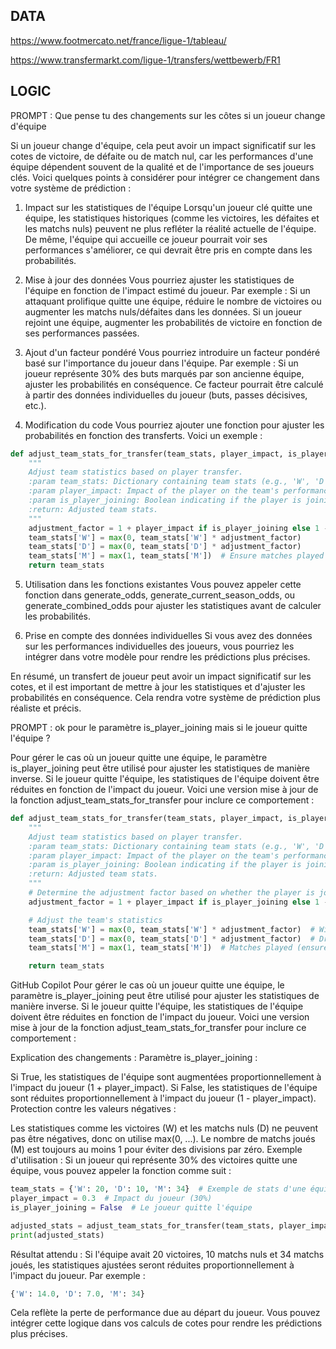 ## DATA

https://www.footmercato.net/france/ligue-1/tableau/

https://www.transfermarkt.com/ligue-1/transfers/wettbewerb/FR1

## LOGIC

PROMPT : Que pense tu des changements sur les côtes si un joueur change d'équipe

Si un joueur change d'équipe, cela peut avoir un impact significatif sur les cotes de victoire, de défaite ou de match nul, car les performances d'une équipe dépendent souvent de la qualité et de l'importance de ses joueurs clés. Voici quelques points à considérer pour intégrer ce changement dans votre système de prédiction :

1. Impact sur les statistiques de l'équipe
Lorsqu'un joueur clé quitte une équipe, les statistiques historiques (comme les victoires, les défaites et les matchs nuls) peuvent ne plus refléter la réalité actuelle de l'équipe.
De même, l'équipe qui accueille ce joueur pourrait voir ses performances s'améliorer, ce qui devrait être pris en compte dans les probabilités.

2. Mise à jour des données
Vous pourriez ajuster les statistiques de l'équipe en fonction de l'impact estimé du joueur. Par exemple :
Si un attaquant prolifique quitte une équipe, réduire le nombre de victoires ou augmenter les matchs nuls/défaites dans les données.
Si un joueur rejoint une équipe, augmenter les probabilités de victoire en fonction de ses performances passées.

3. Ajout d'un facteur pondéré
Vous pourriez introduire un facteur pondéré basé sur l'importance du joueur dans l'équipe. Par exemple :
Si un joueur représente 30% des buts marqués par son ancienne équipe, ajuster les probabilités en conséquence.
Ce facteur pourrait être calculé à partir des données individuelles du joueur (buts, passes décisives, etc.).

4. Modification du code
Vous pourriez ajouter une fonction pour ajuster les probabilités en fonction des transferts. Voici un exemple :

```python
def adjust_team_stats_for_transfer(team_stats, player_impact, is_player_joining):
    """
    Adjust team statistics based on player transfer.
    :param team_stats: Dictionary containing team stats (e.g., 'W', 'D', 'M').
    :param player_impact: Impact of the player on the team's performance (e.g., 0.3 for 30%).
    :param is_player_joining: Boolean indicating if the player is joining (True) or leaving (False).
    :return: Adjusted team stats.
    """
    adjustment_factor = 1 + player_impact if is_player_joining else 1 - player_impact
    team_stats['W'] = max(0, team_stats['W'] * adjustment_factor)
    team_stats['D'] = max(0, team_stats['D'] * adjustment_factor)
    team_stats['M'] = max(1, team_stats['M'])  # Ensure matches played is at least 1
    return team_stats
```

5. Utilisation dans les fonctions existantes
Vous pouvez appeler cette fonction dans generate_odds, generate_current_season_odds, ou generate_combined_odds pour ajuster les statistiques avant de calculer les probabilités.

6. Prise en compte des données individuelles
Si vous avez des données sur les performances individuelles des joueurs, vous pourriez les intégrer dans votre modèle pour rendre les prédictions plus précises.

En résumé, un transfert de joueur peut avoir un impact significatif sur les cotes, et il est important de mettre à jour les statistiques et d'ajuster les probabilités en conséquence. Cela rendra votre système de prédiction plus réaliste et précis.

PROMPT : ok pour le paramètre is_player_joining mais si le joueur quitte l'équipe ?

Pour gérer le cas où un joueur quitte une équipe, le paramètre is_player_joining peut être utilisé pour ajuster les statistiques de manière inverse. Si le joueur quitte l'équipe, les statistiques de l'équipe doivent être réduites en fonction de l'impact du joueur. Voici une version mise à jour de la fonction adjust_team_stats_for_transfer pour inclure ce comportement :

```python
def adjust_team_stats_for_transfer(team_stats, player_impact, is_player_joining):
    """
    Adjust team statistics based on player transfer.
    :param team_stats: Dictionary containing team stats (e.g., 'W', 'D', 'M').
    :param player_impact: Impact of the player on the team's performance (e.g., 0.3 for 30%).
    :param is_player_joining: Boolean indicating if the player is joining (True) or leaving (False).
    :return: Adjusted team stats.
    """
    # Determine the adjustment factor based on whether the player is joining or leaving
    adjustment_factor = 1 + player_impact if is_player_joining else 1 - player_impact

    # Adjust the team's statistics
    team_stats['W'] = max(0, team_stats['W'] * adjustment_factor)  # Wins
    team_stats['D'] = max(0, team_stats['D'] * adjustment_factor)  # Draws
    team_stats['M'] = max(1, team_stats['M'])  # Matches played (ensure it's at least 1)

    return team_stats
```


GitHub Copilot
Pour gérer le cas où un joueur quitte une équipe, le paramètre is_player_joining peut être utilisé pour ajuster les statistiques de manière inverse. Si le joueur quitte l'équipe, les statistiques de l'équipe doivent être réduites en fonction de l'impact du joueur. Voici une version mise à jour de la fonction adjust_team_stats_for_transfer pour inclure ce comportement :

Explication des changements :
Paramètre is_player_joining :

Si True, les statistiques de l'équipe sont augmentées proportionnellement à l'impact du joueur (1 + player_impact).
Si False, les statistiques de l'équipe sont réduites proportionnellement à l'impact du joueur (1 - player_impact).
Protection contre les valeurs négatives :

Les statistiques comme les victoires (W) et les matchs nuls (D) ne peuvent pas être négatives, donc on utilise max(0, ...).
Le nombre de matchs joués (M) est toujours au moins 1 pour éviter des divisions par zéro.
Exemple d'utilisation :
Si un joueur qui représente 30% des victoires quitte une équipe, vous pouvez appeler la fonction comme suit :

```python
team_stats = {'W': 20, 'D': 10, 'M': 34}  # Exemple de stats d'une équipe
player_impact = 0.3  # Impact du joueur (30%)
is_player_joining = False  # Le joueur quitte l'équipe

adjusted_stats = adjust_team_stats_for_transfer(team_stats, player_impact, is_player_joining)
print(adjusted_stats)
```

Résultat attendu :
Si l'équipe avait 20 victoires, 10 matchs nuls et 34 matchs joués, les statistiques ajustées seront réduites proportionnellement à l'impact du joueur. Par exemple :

```python
{'W': 14.0, 'D': 7.0, 'M': 34}
```

Cela reflète la perte de performance due au départ du joueur. Vous pouvez intégrer cette logique dans vos calculs de cotes pour rendre les prédictions plus précises.
